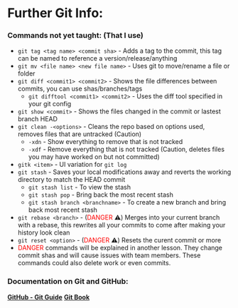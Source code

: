 <style>
r { color: Red }
</style>

# Further Git Info:

### Commands not yet taught: (That I use)
- `git tag <tag name> <commit sha>` - Adds a tag to the commit, this tag can be named to reference a version/release/anything
- `git mv <file name> <new file name>` - Uses git to move/rename a file or folder
- `git diff <commit1> <commit2>` - Shows the file differences between commits, you can use shas/branches/tags
  - `git difftool <commit1> <commit2>` - Uses the diff tool specified in your git config
- `git show <commit>` - Shows the files changed in the commit or lastest branch HEAD
- `git clean -<options>` - Cleans the repo based on options used, removes files that are untracked (Caution)
  - `-xdn` - Show everything to remove that is not tracked
  - `-xdf` - Remove everything that is not tracked (Caution, deletes files you may have worked on but not committed)
- `gitk <item>` - UI variation for `git log`
- `git stash` - Saves your local modifications away and reverts the working directory to match the HEAD commit
  - `git stash list` - To view the stash
  - `git stash pop` - Bring back the most recent stash
  - `git stash branch <branchname>` - To create a new branch and bring back most recent stash
- `git rebase <branch>` - (<r>DANGER</r> :warning:) Merges <branch> into your current branch with a rebase, this rewrites all your commits to come after <branch> making your history look clean
- `git reset <option>` - (<r>DANGER</r> :warning:) Resets the curent commit or more
- <r>DANGER</r> commands will be explained in another lesson. They change commit shas and will cause issues with team members. These commands could also delete work or even commits.  


### Documentation on Git and GitHub:

**[GitHub - Git Guide](https://github.com/git-guides)**
**[Git Book](https://git-scm.com/book/en/v2)**
